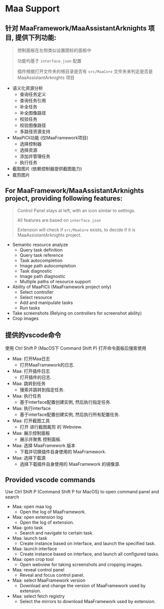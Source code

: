 # Maa Support

## 针对 MaaFramework/MaaAssistantArknights 项目, 提供下列功能:

> 控制面板在左侧类似设置图标的面板中
>
> 功能均基于 `interface.json` 配置
>
> 插件根据打开文件夹的根目录是否有 `src/MaaCore` 文件夹来判定是否是 MaaAssistantArknights 项目

- 语义化资源分析
  - 查询任务定义
  - 查询任务引用
  - 补全任务
  - 补全图像路径
  - 校验任务
  - 校验图像路径
  - 多路径资源支持
- MaaPiCli功能 (仅MaaFramework项目)
  - 选择控制器
  - 选择资源
  - 添加并管理任务
  - 执行任务
- 截取图片 (依赖控制器提供截图能力)
- 裁剪图片

## For MaaFramework/MaaAssistantArknights project, providing following features:

> Control Panel stays at left, with an icon similar to settings.
>
> All features are based on `interface.json`
>
> Extension will check if `src/MaaCore` exists, to decide if it is MaaAssistantArknights project.

- Semantic resource analyze
  - Query task definition
  - Query task reference
  - Task autocompletion
  - Image path autocompletion
  - Task diagnostic
  - Image path diagnostic
  - Multiple paths of resource support
- Ability of MaaPiCli (MaaFramework project only)
  - Select controller
  - Select resource
  - Add and manipulate tasks
  - Run tasks
- Take screenshots (Relying on controllers for screenshot ability)
- Crop images

## 提供的vscode命令

使用 Ctrl Shift P (MacOS下 Command Shift P) 打开命令面板后搜索使用

- Maa: 打开Maa日志
  - 打开MaaFramework的日志.
- Maa: 打开插件日志
  - 打开插件的日志.
- Maa: 跳转到任务
  - 搜索并跳转到指定任务.
- Maa: 执行任务
  - 基于interface配置创建实例, 然后执行指定任务.
- Maa: 执行interface
  - 基于interface配置创建实例, 然后执行所有配置任务.
- Maa: 打开截图工具
  - 打开 进行截图裁剪 的 Webview.
- Maa: 展示控制面板
  - 展示并聚焦 控制面板.
- Maa: 选择 MaaFramework 版本
  - 下载并切换插件自身使用的 MaaFramework.
- Maa: 选择下载源
  - 选择下载插件自身使用的 MaaFramework 的镜像源.

## Provided vscode commands

Use Ctrl Shift P (Command Shift P for MacOS) to open command panel and search

- Maa: open maa log
  - Open the log of MaaFramework.
- Maa: open extension log
  - Open the log of extension.
- Maa: goto task
  - Search and navigate to certain task.
- Maa: launch task
  - Create instance based on interface, and launch the specified task.
- Maa: launch interface
  - Create instance based on interface, and launch all configured tasks.
- Maa: open crop tool
  - Open webview for taking screenshots and cropping images.
- Maa: reveal control panel
  - Reveal and focus control panel.
- Maa: select MaaFramework version
  - Download and change the version of MaaFramework used by extension.
- Maa: select fetch registry
  - Select the mirrors to download MaaFramework used by extension.
